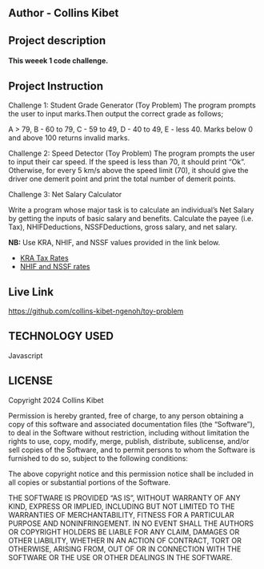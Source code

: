 
## Author  -  Collins Kibet

## Project description

#### This weeek 1 code challenge.

## Project Instruction

Challenge 1: Student Grade Generator (Toy Problem)
The program prompts the user to input marks.Then output the correct grade as follows;

A > 79, B - 60 to 79, C -  59 to 49, D - 40 to 49, E - less 40.
Marks below 0 and above 100 returns invalid marks.


Challenge 2: Speed Detector (Toy Problem)
The program prompts  the user to input their car speed. If the speed is less than 70, it should print “Ok”. Otherwise, for every 5 km/s above the speed limit (70), it should give the driver one demerit point and print the total number of demerit points.

Challenge 3: Net Salary Calculator

Write a program whose major task is to calculate an individual’s Net Salary by getting the inputs of basic salary and benefits. Calculate the payee (i.e. Tax), NHIFDeductions, NSSFDeductions, gross salary, and net salary.

**NB:** Use KRA, NHIF, and NSSF values provided in the link below.

- [KRA Tax Rates](https://www.kra.go.ke/en/individual/calculate-tax/calculating-tax/paye)
- [NHIF and NSSF rates](https://www.aren.co.ke/payroll/taxrates.htm)

## Live Link

https://github.com/collins-kibet-ngenoh/toy-problem

## TECHNOLOGY USED
Javascript

## LICENSE

Copyright 2024 Collins Kibet

Permission is hereby granted, free of charge, to any person obtaining a copy of this software and associated documentation files (the “Software”), to deal in the Software without restriction, including without limitation the rights to use, copy, modify, merge, publish, distribute, sublicense, and/or sell copies of the Software, and to permit persons to whom the Software is furnished to do so, subject to the following conditions:

The above copyright notice and this permission notice shall be included in all copies or substantial portions of the Software.

THE SOFTWARE IS PROVIDED “AS IS”, WITHOUT WARRANTY OF ANY KIND, EXPRESS OR IMPLIED, INCLUDING BUT NOT LIMITED TO THE WARRANTIES OF MERCHANTABILITY, FITNESS FOR A PARTICULAR PURPOSE AND NONINFRINGEMENT. IN NO EVENT SHALL THE AUTHORS OR COPYRIGHT HOLDERS BE LIABLE FOR ANY CLAIM, DAMAGES OR OTHER LIABILITY, WHETHER IN AN ACTION OF CONTRACT, TORT OR OTHERWISE, ARISING FROM, OUT OF OR IN CONNECTION WITH THE SOFTWARE OR THE USE OR OTHER DEALINGS IN THE SOFTWARE.

